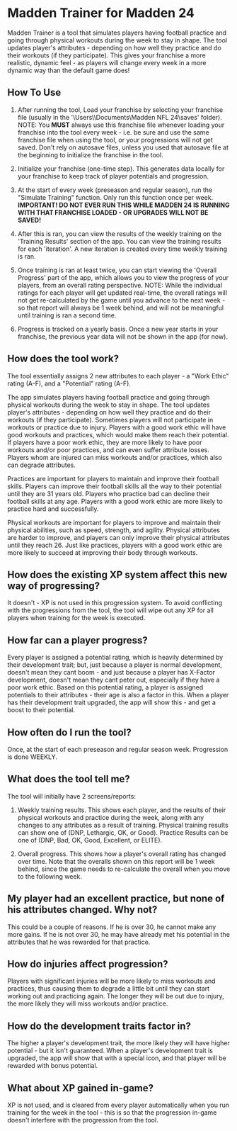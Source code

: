 # Madden Trainer for Madden 24

Madden Trainer is a tool that simulates players having football practice and going through physical workouts during the week to stay in shape.  The tool updates player's attributes - depending on how well they practice and do their workouts (if they participate). This gives your franchise a more realistic, dynamic feel - as players will change every week in a more dynamic way than the default game does!

## How To Use

1. After running the tool, Load your franchise by selecting your franchise file (usually in the '\Users\\<username>\Documents\Madden NFL 24\saves' folder). NOTE: You **MUST** always use this franchise file whenever loading your franchise into the tool every week - i.e. be sure and use the same franchise file when using the tool, or your progressions will not get saved.  Don't rely on autosave files, unless you used that autosave file at the beginning to initialize the franchise in the tool.
   
2. Initialize your franchise (one-time step).  This generates data locally for your franchise to keep track of player potentials and progression.
   
3. At the start of every week (preseason and regular season), run the "Simulate Training" function. Only run this function once per week. **IMPORTANT! DO NOT EVER RUN THIS WHILE MADDEN 24 IS RUNNING WITH THAT FRANCHISE LOADED - OR UPGRADES WILL NOT BE SAVED!**
   
4. After this is ran, you can view the results of the weekly training on the 'Training Results' section of the app.  You can view the training results for each 'iteration'.  A new iteration is created every time weekly training is ran.
   
5. Once training is ran at least twice, you can start viewing the 'Overall Progress' part of the app, which allows you to view the progress of your players, from an overall rating perspective.  NOTE: While the individual ratings for each player will get updated real-time, the overall ratings will not get re-calculated by the game until you advance to the next week - so that report will always be 1 week behind, and will not be meaningful until training is ran a second time.
   
6. Progress is tracked on a yearly basis.  Once a new year starts in your franchise, the previous year data will not be shown in the app (for now).

## How does the tool work?

The tool essentially assigns 2 new attributes to each player - a "Work Ethic" rating (A-F), and a "Potential" rating (A-F).

The app simulates players having football practice and going through physical workouts during the week to stay in shape.  The tool updates player's attributes - depending on how well they practice and do their workouts (if they participate). Sometimes players will not participate in workouts or practice due to injury.  Players with a good work ethic will have good workouts and practices, which would make them reach their potential.  If players have a poor work ethic, they are more likely to have poor workouts and/or poor practices, and can even suffer attribute losses.  Players whom are injured can miss workouts and/or practices, which also can degrade attributes. 

Practices are important for players to maintain and improve their football skills.  Players can improve their football skills all the way to their potential until they are 31 years old.  Players who practice bad can decline their football skills at any age.  Players with a good work ethic are more likely to practice hard and successfully.

Physical workouts are important for players to improve and maintain their physical abilities, such as speed, strength, and agility.  Physical attributes are harder to improve, and players can only improve their physical attributes until they reach 26.  Just like practices, players with a good work ethic are more likely to succeed at improving their body through workouts.

## How does the existing XP system affect this new way of progressing?

It doesn't - XP is not used in this progression system. To avoid conflicting with the progressions from the tool, the tool will wipe out any XP for all players when training for the week is executed.

## How far can a player progress?

Every player is assigned a potential rating, which is heavily determined by their development trait; but, just because a player is normal development, doesn't mean they cant boom - and just because a player has X-Factor development, doesn't mean they cant peter out, especially if they have a poor work ethic.  Based on this potential rating, a player is assigned potentials to their attributes - their age is also a factor in this.  When a player has their development trait upgraded, the app will show this - and get a boost to their potential.

## How often do I run the tool?

Once, at the start of each preseason and regular season week. Progression is done WEEKLY.

## What does the tool tell me?

The tool will initially have 2 screens/reports:

1. Weekly training results.  This shows each player, and the results of their physical workouts and practice during the week, along with any changes to any attributes as a result of training.  Physical training results can show one of (DNP, Lethargic, OK, or Good).  Practice Results can be one of (DNP, Bad, OK, Good, Excellent, or ELITE).  

2. Overall progress.  This shows how a player's overall rating has changed over time.  Note that the overalls shown on this report will be 1 week behind, since the game needs to re-calculate the overall when you move to the following week.

## My player had an excellent practice, but none of his attributes changed. Why not?

This could be a couple of reasons. If he is over 30, he cannot make any more gains. If he is not over 30, he may have already met his potential in the attributes that he was rewarded for that practice.

## How do injuries affect progression?

Players with significant injuries will be more likely to miss workouts and practices, thus causing them to degrade a little bit until they can start working out and practicing again.  The longer they will be out due to injury, the more likely they will miss workouts and/or practice.

## How do the development traits factor in?

The higher a player's development trait, the more likely they will have higher potential - but it isn't guaranteed.  When a player's development trait is upgraded, the app will show that with a special icon, and that player will be rewarded with bonus potential.

## What about XP gained in-game?

XP is not used, and is cleared from every player automatically when you run training for the week in the tool - this is so that the progression in-game doesn't interfere with the progression from the tool.
